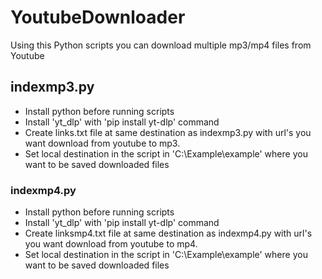 # YoutubeDownloader
Using this Python scripts you can download multiple mp3/mp4 files from Youtube

## indexmp3.py
 - Install python before running scripts
 - Install 'yt_dlp' with 'pip install yt-dlp' command
 - Create links.txt file at same destination as indexmp3.py with url's you want download from youtube to mp3.
 - Set local destination in the script in 'C:\Example\example' where you want to be saved downloaded files

### indexmp4.py
 - Install python before running scripts
 - Install 'yt_dlp' with 'pip install yt-dlp' command
 - Create linksmp4.txt file at same destination as indexmp4.py with url's you want download from youtube to mp4.
 - Set local destination in the script in 'C:\Example\example' where you want to be saved downloaded files
